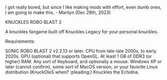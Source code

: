 I got really bored, but since I like making mods with effort, even dumb ones, I am going to make this. - Marilyn (Dec 29th, 2023)

KNUCKLES ROBO BLAST 2

A knuckles fangame built off Knuckles Legacy for your personal knuckles.

Requirements:

SONIC ROBO BLAST 2 v2.2.13 or later.
CPU from late-late 2000s, to early 2020s.
GPU (optional) that supports OpenGL.
At least 1 GB of DDR3 (or higher) RAM.
Any sort of Keyboard, and optionally a mouse.
Windows XP or later (cannot confirm), some sort of MacOS version, or your favorite Linux distribution (KnuckOleS when? :pleading:)
Knuckles the Echidna.